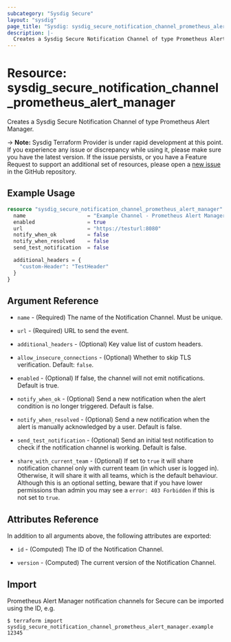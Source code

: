 ```yaml
---
subcategory: "Sysdig Secure"
layout: "sysdig"
page_title: "Sysdig: sysdig_secure_notification_channel_prometheus_alert_manager"
description: |-
  Creates a Sysdig Secure Notification Channel of type Prometheus Alert Manager.
---
```


# Resource: sysdig_secure_notification_channel_prometheus_alert_manager

Creates a Sysdig Secure Notification Channel of type Prometheus Alert Manager.

-> **Note:** Sysdig Terraform Provider is under rapid development at this point. If you experience any issue or discrepancy while using it, please make sure you have the latest version. If the issue persists, or you have a Feature Request to support an additional set of resources, please open a [new issue](https://github.com/sysdiglabs/terraform-provider-sysdig/issues/new) in the GitHub repository.

## Example Usage

```terraform
resource "sysdig_secure_notification_channel_prometheus_alert_manager" "sample" {
  name                    = "Example Channel - Prometheus Alert Manager"
  enabled                 = true
  url                     = "https://testurl:8080"
  notify_when_ok          = false
  notify_when_resolved    = false
  send_test_notification  = false

  additional_headers = {
    "custom-Header": "TestHeader"
  }
}
```

## Argument Reference

* `name` - (Required) The name of the Notification Channel. Must be unique.

* `url` - (Required) URL to send the event.

* `additional_headers` - (Optional) Key value list of custom headers.

* `allow_insecure_connections` - (Optional) Whether to skip TLS verification. Default: `false`.

* `enabled` - (Optional) If false, the channel will not emit notifications. Default is true.

* `notify_when_ok` - (Optional) Send a new notification when the alert condition is
    no longer triggered. Default is false.

* `notify_when_resolved` - (Optional) Send a new notification when the alert is manually
    acknowledged by a user. Default is false.

* `send_test_notification` - (Optional) Send an initial test notification to check
    if the notification channel is working. Default is false.

* `share_with_current_team` - (Optional) If set to `true` it will share notification channel only with current team (in which user is logged in).
  Otherwise, it will share it with all teams, which is the default behaviour. Although this is an optional setting, beware that if you have lower permissions than admin you may see a `error: 403 Forbidden` if this is not set to `true`.

## Attributes Reference

In addition to all arguments above, the following attributes are exported:

* `id` - (Computed) The ID of the Notification Channel.

* `version` - (Computed) The current version of the Notification Channel.

## Import

Prometheus Alert Manager notification channels for Secure can be imported using the ID, e.g.

```
$ terraform import sysdig_secure_notification_channel_prometheus_alert_manager.example 12345
```
